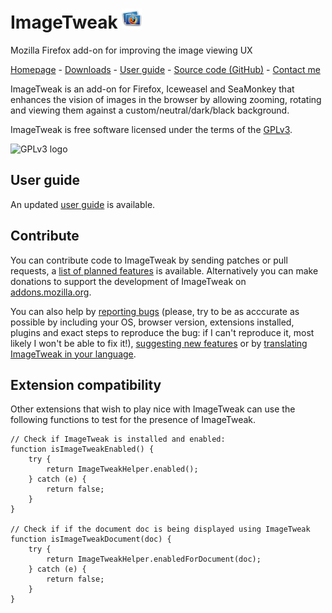 # ImageTweak ![ImageTweak icon](http://github.com/CAFxX/ImageTweak/raw/master/skin/imagetweak32.png)
Mozilla Firefox add-on for improving the image viewing UX 

[Homepage](http://cafxx.strayorange.com/ImageTweak) - 
[Downloads](https://addons.mozilla.org/en-US/firefox/addon/3683) - 
[User guide](https://github.com/CAFxX/ImageTweak/wiki/ImageTweak-user-guide) - 
[Source code (GitHub)](http://github.com/CAFxX/ImageTweak) - 
[Contact me](mailto:imagetweak@cafxx.strayorange.com)

ImageTweak is an add-on for Firefox, Iceweasel and SeaMonkey that enhances the vision of images in the browser by allowing zooming, rotating and viewing them against a custom/neutral/dark/black background.

ImageTweak is free software licensed under the terms of the [GPLv3](http://www.gnu.org/licenses/gpl-3.0-standalone.html).

![GPLv3 logo](http://www.gnu.org/graphics/gplv3-88x31.png)

## User guide
An updated [user guide](https://github.com/CAFxX/ImageTweak/wiki/ImageTweak-user-guide) is available.

## Contribute
You can contribute code to ImageTweak by sending patches or pull requests, a [list of planned features](http://github.com/CAFxX/ImageTweak/wiki) is available. Alternatively you can make donations to support the development of ImageTweak on [addons.mozilla.org](https://addons.mozilla.org/en-US/firefox/addon/3683). 

You can also help by [reporting bugs](http://github.com/CAFxX/ImageTweak/issues) (please, try to be as acccurate as possible by including your OS, browser version, extensions installed, plugins and exact steps to reproduce the bug: if I can't reproduce it, most likely I won't be able to fix it!), [suggesting new features](http://github.com/CAFxX/ImageTweak/wiki) or by [translating ImageTweak in your language](http://www.babelzilla.org/).

## Extension compatibility
Other extensions that wish to play nice with ImageTweak can use the following functions to test for the presence of ImageTweak.

	// Check if ImageTweak is installed and enabled:
	function isImageTweakEnabled() {
		try {
			return ImageTweakHelper.enabled();
		} catch (e) {
			return false;
		}
	}

	// Check if if the document doc is being displayed using ImageTweak
	function isImageTweakDocument(doc) {
		try {
			return ImageTweakHelper.enabledForDocument(doc);
		} catch (e) {
			return false;
		}
	}
